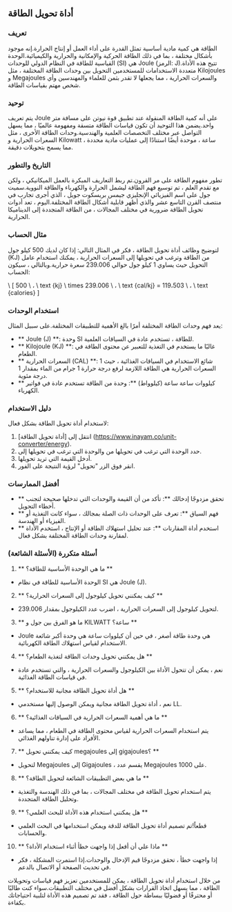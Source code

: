## أداة تحويل الطاقة

### تعريف
الطاقة هي كمية مادية أساسية تمثل القدرة على أداء العمل أو إنتاج الحرارة.إنه موجود بأشكال مختلفة ، بما في ذلك الطاقة الحركية والإمكانية والحرارية والكيميائية.الوحدة القياسية للطاقة في النظام الدولي للوحدات (SI) هي Joule (الرمز: J).تتيح هذه الأداة متعددة الاستخدامات للمستخدمين التحويل بين وحدات الطاقة المختلفة ، مثل Kilojoules و Megajoules والسعرات الحرارية ، مما يجعلها لا تقدر بثمن للعلماء والمهندسين وأي شخص مهتم بقياسات الطاقة.

### توحيد
يتم تعريف Joule على أنه كمية الطاقة المنقولة عند تطبيق قوة نيوتن على مسافة متر واحد.يضمن هذا التوحيد أن تكون قياسات الطاقة متسقة ومفهومة عالميًا ، مما يسهل التواصل عبر مختلف التخصصات العلمية والهندسية.وحدات الطاقة الأخرى ، مثل السعرات الحرارية و Kilowatt ساعة ، موحدة أيضًا استنادًا إلى عمليات مادية محددة ، مما يسمح بتحويلات دقيقة.

### التاريخ والتطور
تطور مفهوم الطاقة على مر القرون.تم ربط التعاريف المبكرة بالعمل الميكانيكي ، ولكن مع تقدم العلم ، تم توسيع فهم الطاقة ليشمل الحرارة والكهرباء والطاقة النووية.سميت جول على اسم الفيزيائي الإنجليزي جيمس بريسكوت جويل ، الذي أجرى تجارب في منتصف القرن التاسع عشر والذي أظهر قابلية أشكال الطاقة المختلفة.اليوم ، تعد أدوات تحويل الطاقة ضرورية في مختلف المجالات ، من الطاقة المتجددة إلى الديناميكا الحرارية.

### مثال الحساب
لتوضيح وظائف أداة تحويل الطاقة ، فكر في المثال التالي: إذا كان لديك 500 كيلو جول (KJ) من الطاقة وترغب في تحويلها إلى السعرات الحرارية ، يمكنك استخدام عامل التحويل حيث يساوي 1 كيلو جول حوالي 239.006 سعرة حرارية.وبالتالي ، سيكون الحساب:

\ [
500 \ ، \ text {kj} \ times 239.006 \ ، \ text {cal/kj} = 119،503 \ ، \ text {calories}
\]

### استخدام الوحدات
يعد فهم وحدات الطاقة المختلفة أمرًا بالغ الأهمية للتطبيقات المختلفة.على سبيل المثال:
- ** Joule (J) **: وحدة SI للطاقة ، تستخدم عادة في السياقات العلمية.
- ** Kilojoule (KJ) **: غالبًا ما يستخدم في التغذية للتعبير عن محتوى الطاقة في الطعام.
- ** السعرات الحرارية (CAL) **: شائع الاستخدام في السياقات الغذائية ، حيث 1 السعرات الحرارية هي الطاقة اللازمة لرفع درجة حرارة 1 جرام من الماء بمقدار 1 درجة مئوية.
- ** كيلووات ساعة ساعة (كيلوواط) **: وحدة من الطاقة تستخدم عادة في فواتير الكهرباء.

### دليل الاستخدام
لاستخدام أداة تحويل الطاقة بشكل فعال:
1. انتقل إلى [أداة تحويل الطاقة] (https://www.inayam.co/unit-converter/energy).
2. حدد الوحدة التي ترغب في تحويلها من والوحدة التي ترغب في تحويلها إلى.
3. أدخل القيمة التي تريد تحويلها.
4. انقر فوق الزر "تحويل" لرؤية النتيجة على الفور.

### أفضل الممارسات
- ** تحقق مزدوجًا إدخالك **: تأكد من أن القيمة والوحدات التي تدخلها صحيحة لتجنب أخطاء التحويل.
- ** فهم السياق **: تعرف على الوحدات ذات الصلة بمجالك ، سواء كانت التغذية أو الفيزياء أو الهندسة.
- ** استخدم أداة المقارنات **: عند تحليل استهلاك الطاقة أو الإنتاج ، استخدم الأداة لمقارنة وحدات الطاقة المختلفة بشكل فعال.

### أسئلة متكررة (الأسئلة الشائعة)

1. ** ما هي الوحدة الأساسية للطاقة؟ **
- الوحدة الأساسية للطاقة في نظام SI هي Joule (J).

2. ** كيف يمكنني تحويل كيلوجول إلى السعرات الحرارية؟ **
- لتحويل كيلوجول إلى السعرات الحرارية ، اضرب عدد الكيلوجول بمقدار 239.006.

3. ** ما هو الفرق بين جول و KILWATT ساعة؟ **
- Joule هي وحدة طاقة أصغر ، في حين أن كيلووات ساعة هي وحدة أكبر شائعة الاستخدام لقياس استهلاك الطاقة الكهربائية.

4. ** هل يمكنني تحويل وحدات الطاقة لتغذية الطعام؟ **
- نعم ، يمكن أن تتحول الأداة بين الكيلوجول والسعرات الحرارية ، والتي تستخدم عادة في قياسات الطاقة الغذائية.

5. ** هل أداة تحويل الطاقة مجانية للاستخدام؟ **
- نعم ، أداة تحويل الطاقة مجانية ويمكن الوصول إليها مستخدمي LL.

6. ** ما هي أهمية السعرات الحرارية في السياقات الغذائية؟ **
- يتم استخدام السعرات الحرارية لقياس محتوى الطاقة في الطعام ، مما يساعد الأفراد على إدارة تناولهم الغذائي.

7. ** كيف يمكنني تحويل megajoules إلى gigajoules؟ **
- لتحويل Megajoules إلى Gigajoules ، يقسم عدد Megajoules على 1000.

8. ** ما هي بعض التطبيقات الشائعة لتحويل الطاقة؟ **
- يتم استخدام تحويل الطاقة في مختلف المجالات ، بما في ذلك الهندسة والتغذية وتحليل الطاقة المتجددة.

9. ** هل يمكنني استخدام هذه الأداة للبحث العلمي؟ **
- قطعاً!تم تصميم أداة تحويل الطاقة للدقة ويمكن استخدامها في البحث العلمي والحسابات.

10. ** ماذا علي أن أفعل إذا واجهت خطأ أثناء استخدام الأداة؟ **
- إذا واجهت خطأ ، تحقق مزدوجًا قيم الإدخال والوحدات.إذا استمرت المشكلة ، فكر في تحديث الصفحة أو الاتصال بالدعم.

من خلال استخدام أداة تحويل الطاقة ، يمكن للمستخدمين تعزيز فهم قياسات وتحويلات الطاقة ، مما يسهل اتخاذ القرارات بشكل أفضل في مختلف التطبيقات.سواء كنت طالبًا أو محترفًا أو فضوليًا ببساطة حول الطاقة ، فقد تم تصميم هذه الأداة لتلبية احتياجاتك بكفاءة.